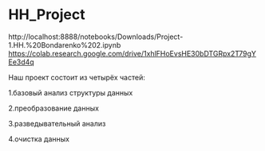 # HH_Project
http://localhost:8888/notebooks/Downloads/Project-1.HH.%20Bondarenko%202.ipynb
https://colab.research.google.com/drive/1xhlFHoEvsHE30bDTGRpx2T79gYEe3d4q


Наш проект состоит из четырёх частей:  


1.базовый анализ структуры данных  


2.преобразование данных  


3.разведывательный анализ  


4.очистка данных  

